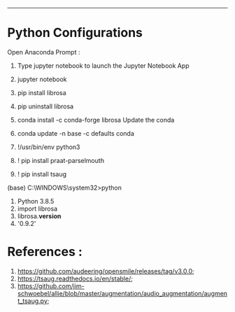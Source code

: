 --------------------------------------------------------------------------------------------------------------------------------------
# Python Configurations 

Open Anaconda Prompt : 
1. Type jupyter notebook to launch the Jupyter Notebook App
2. jupyter notebook
3. pip install librosa
4. pip uninstall librosa
5. conda install -c conda-forge librosa
Update the conda    
6. conda update -n base -c defaults conda   

1. !/usr/bin/env python3
2. ! pip install praat-parselmouth
3. ! pip install tsaug

(base) C:\WINDOWS\system32>python
1. Python 3.8.5 
2. import librosa
3. librosa.__version__
4. '0.9.2'

# References : 
1. https://github.com/audeering/opensmile/releases/tag/v3.0.0;
2. https://tsaug.readthedocs.io/en/stable/;
3. https://github.com/jim-schwoebel/allie/blob/master/augmentation/audio_augmentation/augment_tsaug.py;






